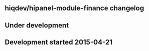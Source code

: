 hiqdev/hipanel-module-finance changelog
---------------------------------------

## Under development


## Development started 2015-04-21

